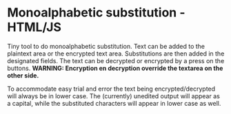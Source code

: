 # Monoalphabetic substitution - HTML/JS

Tiny tool to do monoalphabetic substitution. Text can be added to the plaintext
area or the encrypted text area. Substitutions are then added in the designated
fields. The text can be decrypted or encrypted by a press on the buttons.
**WARNING: Encryption en decryption override the textarea on the other side.**

To accommodate easy trial and error the text being encrypted/decrypted will
always be in lower case. The (currently) unedited output will appear as a
capital, while the substituted characters will appear in lower case as well.
